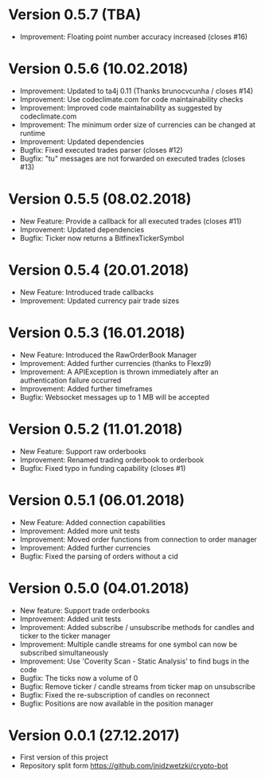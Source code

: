 # Version 0.5.7 (TBA)
* Improvement: Floating point number accuracy increased (closes #16) 

# Version 0.5.6 (10.02.2018)
* Improvement: Updated to ta4j 0.11 (Thanks brunocvcunha / closes #14)
* Improvement: Use codeclimate.com for code maintainability checks
* Improvement: Improved code maintainability as suggested by codeclimate.com
* Improvement: The minimum order size of currencies can be changed at runtime
* Improvement: Updated dependencies
* Bugfix: Fixed executed trades parser (closes #12)
* Bugfix: "tu" messages are not forwarded on executed trades (closes #13)

# Version 0.5.5 (08.02.2018)
* New Feature: Provide a callback for all executed trades (closes #11)
* Improvement: Updated dependencies
* Bugfix: Ticker now returns a BitfinexTickerSymbol

# Version 0.5.4 (20.01.2018)
* New Feature: Introduced trade callbacks
* Improvement: Updated currency pair trade sizes

# Version 0.5.3 (16.01.2018)
* New Feature: Introduced the RawOrderBook Manager
* Improvement: Added further currencies (thanks to Flexz9)
* Improvement: A APIException is thrown immediately after an authentication failure occurred
* Improvement: Added further timeframes
* Bugfix: Websocket messages up to 1 MB will be accepted

# Version 0.5.2 (11.01.2018)
* New Feature: Support raw orderbooks
* Improvement: Renamed trading orderbook to orderbook
* Bugfix: Fixed typo in funding capability (closes #1)

# Version 0.5.1 (06.01.2018)
* New Feature: Added connection capabilities
* Improvement: Added more unit tests
* Improvement: Moved order functions from connection to order manager
* Improvement: Added further currencies
* Bugfix: Fixed the parsing of orders without a cid

# Version 0.5.0 (04.01.2018)
* New feature: Support trade orderbooks
* Improvement: Added unit tests
* Improvement: Added subscribe / unsubscribe methods for candles and ticker to the ticker manager
* Improvement: Multiple candle streams for one symbol can now be subscribed simultaneously
* Improvement: Use 'Coverity Scan - Static Analysis' to find bugs in the code
* Bugfix: The ticks now a volume of 0
* Bugfix: Remove ticker / candle streams from ticker map on unsubscribe
* Bugfix: Fixed the re-subscription of candles on reconnect
* Bugfix: Positions are now available in the position manager

# Version 0.0.1 (27.12.2017)
* First version of this project 
* Repository split form https://github.com/jnidzwetzki/crypto-bot

